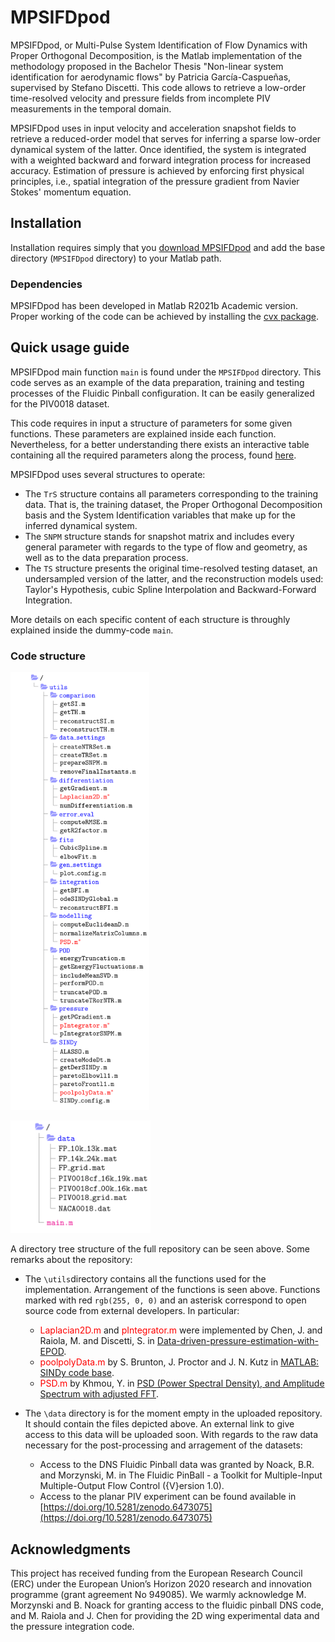 # MPSIFDpod

MPSIFDpod, or Multi-Pulse System Identification of Flow Dynamics with Proper Orthogonal Decomposition, 
is the Matlab implementation of the methodology proposed in the Bachelor Thesis 
"Non-linear system identification for aerodynamic flows" by Patricia García-Caspueñas,  
supervised by Stefano Discetti. This code allows to retrieve a low-order time-resolved velocity 
and pressure fields from incomplete PIV measurements in the temporal domain.

MPSIFDpod uses in input velocity and acceleration snapshot fields to retrieve a reduced-order model 
that serves for inferring a sparse low-order dynamical system of the latter. Once identified, 
the system is integrated with a weighted backward and forward integration process for increased 
accuracy. Estimation of pressure is achieved by enforcing first physical principles, i.e., 
spatial integration of the pressure gradient from Navier Stokes' momentum equation.

## Installation

Installation requires simply that you
[download MPSIFDpod](https://github.com/PatGCaspuenas/MPSIFDpod/archive/refs/heads/main.zip)
and add the base directory (`MPSIFDpod` directory)
to your Matlab path.

### Dependencies

MPSIFDpod has been developed in Matlab R2021b Academic version. Proper working
of the code can be achieved by installing the [cvx package](http://cvxr.com/cvx/).

## Quick usage guide

MPSIFDpod main function `main` is found under the `MPSIFDpod` directory. 
This code serves as an example of the data preparation, training and 
testing processes of the Fluidic Pinball configuration. It can be easily 
generalized for the PIV0018 dataset.

This code requires in input a structure of parameters for some given
functions. These parameters are explained inside each function.
Nevertheless, for a better understanding there exists an interactive
table containing all the required parameters along the process, 
found [here](https://perfect-vibraphone-20c.notion.site/Code-8998ca572e30440f851aedbde6312d18).

MPSIFDpod uses several structures to operate:

* The `TrS` structure contains all parameters corresponding to the training data. That is,
the training dataset, the Proper Orthogonal Decomposition basis and the System Identification
variables that make up for the inferred dynamical system.
* The `SNPM` structure stands for snapshot matrix and includes every general parameter with regards 
to the type of flow and geometry, as well as to the data preparation process. 
* The `TS` structure presents the original time-resolved testing dataset, an undersampled
version of the latter, and the reconstruction models used: Taylor's Hypothesis, cubic
Spline Interpolation and Backward-Forward Integration.

More details on each specific content of each structure is throughly explained inside the dummy-code `main`.

### Code structure

<a href="utils"><img src="https://github.com/PatGCaspuenas/MPSIFDpod/blob/main/docs/utils.png" height="700" ></a>

<a href="datas"><img src="https://github.com/PatGCaspuenas/MPSIFDpod/blob/main/docs/data.png" height="180" ></a>


A directory tree structure of the full repository can be seen above. Some remarks about the repository:

* The `\utils`directory contains all the functions used for the implementation. Arrangement of the functions is seen above. Functions marked with <tspan fill="red">red </tspan> `rgb(255, 0, 0)`
and an asterisk correspond to open source code from external developers. In particular:

    * <font color="red"> Laplacian2D.m </font> and <font color="red"> pIntegrator.m </font> were implemented by Chen, J. and Raiola, M. and Discetti, S. in [Data-driven-pressure-estimation-with-EPOD](https://github.com/erc-nextflow/Data-driven-pressure-estimation-with-EPOD).
    * <font color="red"> poolpolyData.m </font> by S. Brunton, J. Proctor and J. N. Kutz in [MATLAB: SINDy code base](https://faculty.washington.edu/kutz/page26/).
    * <font color="red"> PSD.m </font> by Khmou, Y. in [PSD (Power Spectral Density), and Amplitude Spectrum with adjusted FFT](https://www.mathworks.com/matlabcentral/fileexchange/40002-psd-power-spectral-density-and-amplitude-spectrum-with-adjusted-fft).

* The `\data` directory is for the moment empty in the uploaded repository. It should contain the files depicted above. An 
external link to give access to this data will be uploaded soon. With regards to the raw data necessary for the post-processing and arragement of the datasets:
   * Access to the DNS Fluidic Pinball data was granted by Noack, B.R. and Morzynski, M. in The Fluidic PinBall - a Toolkit for Multiple-Input Multiple-Output Flow Control ({V}ersion 1.0).
    * Access to the planar PIV experiment can be found available in [https://doi.org/10.5281/zenodo.6473075](https://doi.org/10.5281/zenodo.6473075)
    

## Acknowledgments

This project has received funding from the European Research Council (ERC) 
under the European Union’s Horizon 2020 research and 
innovation programme (grant agreement No 949085). We warmly acknowledge M. Morzynski and B. Noack for granting access to the fluidic pinball DNS code, and M. Raiola and J. Chen for providing the 2D wing experimental data and the pressure integration code.


